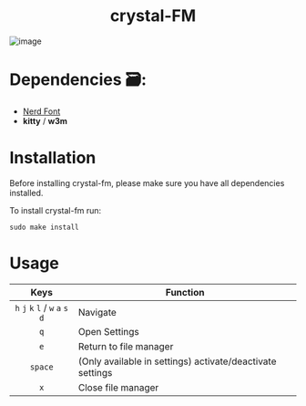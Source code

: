 <h1 align=center>crystal-FM</h1>

![image](https://github.com/joang29/crystal/assets/85022759/444826d8-cfba-406e-b507-f52b53d1f32c)

# Dependencies 🗃:
- [Nerd Font](https://github.com/ryanoasis/nerd-fonts/tree/master/patched-fonts/Iosevka)
- **kitty** / **w3m** 

# Installation
Before installing crystal-fm, please make sure you have all dependencies installed.

To install crystal-fm run:
```
sudo make install
```

# Usage
|               Keys               | Function                                                  |
|:--------------------------------:|-----------------------------------------------------------|
| `h` `j` `k` `l` / `w` `a` `s` `d`| Navigate                                                  |
|                `q`               | Open Settings                                             |
|                `e`               | Return to file manager                                    |
|              `space`             | (Only available in settings) activate/deactivate settings |
|                `x`               | Close file manager                                        |

